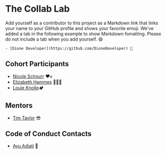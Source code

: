 # The Collab Lab

Add yourself as a contributor to this project as a Markdown link that links your name to your GitHub profile and shows your favorite emoji. We've added a tab in the following example to show Markdown fomatting. Please do not include a tab when you add yourself. 😄

    - [Dione Developer](https://github.com/DioneDeveloper) 💅

## Cohort Participants

- [Nicole Schnurr](https://github.com/DwightTheShark) ❤️✊
- [Elizabeth Hammes](https://github.com/ehammes) 🐶👩‍💻
- [Louie Knolle](https://github.com/louieknolle)🏕️

## Mentors

- [Tim Taylor](https://github.com/timothy-taylor) 😎

## Code of Conduct Contacts

- [Ayu Adiati](https://github.com/adiati98) 🤩
